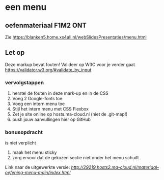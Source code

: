 # een menu
## oefenmateriaal F1M2 ONT
Zie https://blanken5.home.xs4all.nl/webSlidesPresentaties/menu.html

## Let op
Deze markup bevat fouten!
Valideer op W3C voor je verder gaat https://validator.w3.org/#validate_by_input

### vervolgstappen
1. herstel de fouten in deze mark-up en in de CSS
1. Voeg 2 Google-fonts toe
1. Voeg een intern menu toe
1. Stijl het intern menu met CSS Flexbox
1. Zet je site online op hosts.ma-cloud.nl (niet de .git-map!)
1. push jouw aanvullingen hier op GitHub


### bonusopdracht
is niet verplicht
1. maak het menu sticky
1. zorg ervoor dat de gekozen sectie niet onder het menu schuift

Link naar de uitgewerkte versie: _http://29219.hosts2.ma-cloud.nl/materiaal-oefening-menu-main/index.html_